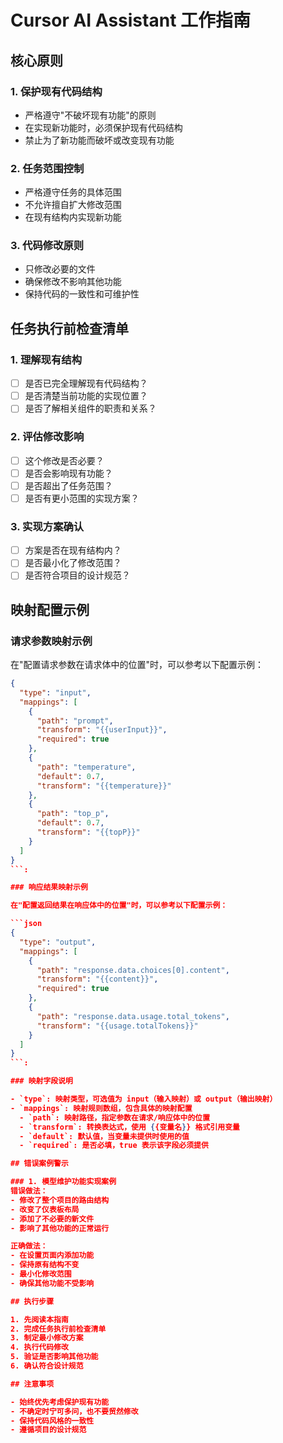 # Cursor AI Assistant 工作指南

## 核心原则

### 1. 保护现有代码结构
- 严格遵守"不破坏现有功能"的原则
- 在实现新功能时，必须保护现有代码结构
- 禁止为了新功能而破坏或改变现有功能

### 2. 任务范围控制
- 严格遵守任务的具体范围
- 不允许擅自扩大修改范围
- 在现有结构内实现新功能

### 3. 代码修改原则
- 只修改必要的文件
- 确保修改不影响其他功能
- 保持代码的一致性和可维护性

## 任务执行前检查清单

### 1. 理解现有结构
- [ ] 是否已完全理解现有代码结构？
- [ ] 是否清楚当前功能的实现位置？
- [ ] 是否了解相关组件的职责和关系？

### 2. 评估修改影响
- [ ] 这个修改是否必要？
- [ ] 是否会影响现有功能？
- [ ] 是否超出了任务范围？
- [ ] 是否有更小范围的实现方案？

### 3. 实现方案确认
- [ ] 方案是否在现有结构内？
- [ ] 是否最小化了修改范围？
- [ ] 是否符合项目的设计规范？

## 映射配置示例

### 请求参数映射示例

在"配置请求参数在请求体中的位置"时，可以参考以下配置示例：

```json
{
  "type": "input",
  "mappings": [
    {
      "path": "prompt",
      "transform": "{{userInput}}",
      "required": true
    },
    {
      "path": "temperature",
      "default": 0.7,
      "transform": "{{temperature}}"
    },
    {
      "path": "top_p",
      "default": 0.7,
      "transform": "{{topP}}"
    }
  ]
}
```:

### 响应结果映射示例

在"配置返回结果在响应体中的位置"时，可以参考以下配置示例：

```json
{
  "type": "output",
  "mappings": [
    {
      "path": "response.data.choices[0].content",
      "transform": "{{content}}",
      "required": true
    },
    {
      "path": "response.data.usage.total_tokens",
      "transform": "{{usage.totalTokens}}"
    }
  ]
}
```:

### 映射字段说明

- `type`: 映射类型，可选值为 input（输入映射）或 output（输出映射）
- `mappings`: 映射规则数组，包含具体的映射配置
  - `path`: 映射路径，指定参数在请求/响应体中的位置
  - `transform`: 转换表达式，使用 {{变量名}} 格式引用变量
  - `default`: 默认值，当变量未提供时使用的值
  - `required`: 是否必填，true 表示该字段必须提供

## 错误案例警示

### 1. 模型维护功能实现案例
错误做法：
- 修改了整个项目的路由结构
- 改变了仪表板布局
- 添加了不必要的新文件
- 影响了其他功能的正常运行

正确做法：
- 在设置页面内添加功能
- 保持原有结构不变
- 最小化修改范围
- 确保其他功能不受影响

## 执行步骤

1. 先阅读本指南
2. 完成任务执行前检查清单
3. 制定最小修改方案
4. 执行代码修改
5. 验证是否影响其他功能
6. 确认符合设计规范

## 注意事项

- 始终优先考虑保护现有功能
- 不确定时宁可多问，也不要贸然修改
- 保持代码风格的一致性
- 遵循项目的设计规范 